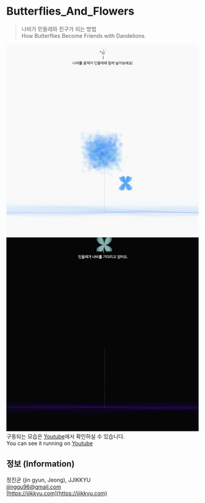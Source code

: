 # Butterflies_And_Flowers
> 나비가 민들레와 친구가 되는 방법  
> How Butterflies Become Friends with Dandelions.  

![butterfliesAndFlowersImages1](./img/1.jpg)  
![butterfliesAndFlowersImages1](./img/2.jpg)  
구동되는 모습은 [Youtube](https://www.youtube.com/watch?v=l9yPad29zv0)에서 확인하실 수 있습니다.  
You can see it running on [Youtube](https://www.youtube.com/watch?v=l9yPad29zv0)  
  
## 정보 (Information)

정진균 (jin gyun, Jeong), JJIKKYU  
jjinggu96@gmail.com  
[https://jjikkyu.com](https://jjikkyu.com)  


